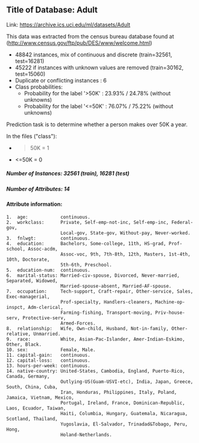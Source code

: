 ## Title of Database: Adult

Link: https://archive.ics.uci.edu/ml/datasets/Adult

This data was extracted from the census bureau database found at (http://www.census.gov/ftp/pub/DES/www/welcome.html)

* 48842 instances, mix of continuous and discrete    (train=32561, test=16281)
* 45222 if instances with unknown values are removed (train=30162, test=15060)
* Duplicate or conflicting instances : 6
* Class probabilities:
  * Probability for the label '>50K'  : 23.93% / 24.78% (without unknowns)
  * Probability for the label '<=50K' : 76.07% / 75.22% (without unknowns)

Prediction task is to determine whether a person makes over 50K a year.

In the files ("class"):
- >50K = 1
- <=50K = 0

##### Number of Instances: 32561 (train), 16281 (test)
##### Number of Attributes: 14
#### Attribute information:
	1.	age:			continuous.
	2.	workclass:		Private, Self-emp-not-inc, Self-emp-inc, Federal-gov, 
						Local-gov, State-gov, Without-pay, Never-worked.
	3.	fnlwgt:			continuous.
	4.	education: 		Bachelors, Some-college, 11th, HS-grad, Prof-school, Assoc-acdm, 
						Assoc-voc, 9th, 7th-8th, 12th, Masters, 1st-4th, 10th, Doctorate, 
						5th-6th, Preschool.
	5.	education-num:	continuous.
	6.	marital-status:	Married-civ-spouse, Divorced, Never-married, Separated, Widowed, 
						Married-spouse-absent, Married-AF-spouse.
	7.	occupation:		Tech-support, Craft-repair, Other-service, Sales, Exec-managerial, 
						Prof-specialty, Handlers-cleaners, Machine-op-inspct, Adm-clerical, 
						Farming-fishing, Transport-moving, Priv-house-serv, Protective-serv, 
						Armed-Forces.
	8.	relationship:	Wife, Own-child, Husband, Not-in-family, Other-relative, Unmarried.
	9.	race:			White, Asian-Pac-Islander, Amer-Indian-Eskimo, Other, Black.
	10.	sex:			Female, Male.
	11.	capital-gain:	continuous.
	12.	capital-loss:	continuous.
	13.	hours-per-week:	continuous.
	14.	native-country:	United-States, Cambodia, England, Puerto-Rico, Canada, Germany, 
						Outlying-US(Guam-USVI-etc), India, Japan, Greece, South, China, Cuba, 
						Iran, Honduras, Philippines, Italy, Poland, Jamaica, Vietnam, Mexico, 
						Portugal, Ireland, France, Dominican-Republic, Laos, Ecuador, Taiwan, 
						Haiti, Columbia, Hungary, Guatemala, Nicaragua, Scotland, Thailand, 
						Yugoslavia, El-Salvador, Trinadad&Tobago, Peru, Hong, 
						Holand-Netherlands.